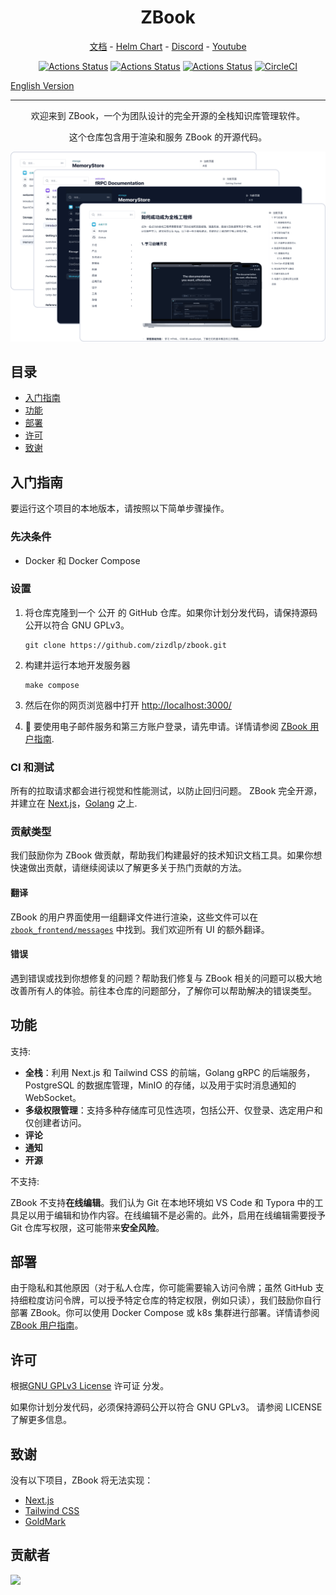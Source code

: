 <h1 align="center">ZBook</h1>
<p align="center">
  <a href="https://github.com/zizdlp/zbook-docs">文档</a> - <a href="https://github.com/zizdlp/zbook-helm-chart">Helm Chart</a>  - <a href="https://discord.com/channels/1250069935594536960/1250069935594536963">Discord</a> - <a href="https://www.youtube.com/channel/UC9D6VAJRoG7bD38dz8F9CSg">Youtube</a>
</p>

<div align="center">

[![Actions Status](https://github.com/zizdlp/zbook/workflows/BUILD_MAIN/badge.svg)](https://github.com/zizdlp/zbook/actions)
[![Actions Status](https://github.com/zizdlp/zbook/workflows/TEST_BACKEND/badge.svg)](https://github.com/zizdlp/zbook/actions)
[![Actions Status](https://github.com/zizdlp/zbook/workflows/TEST_FRONTEND/badge.svg)](https://github.com/zizdlp/zbook/actions)
[![CircleCI](https://dl.circleci.com/status-badge/img/gh/zizdlp/zbook/tree/release.svg?style=svg)](https://dl.circleci.com/status-badge/redirect/gh/zizdlp/zbook/tree/release)

</div>

[English Version](README.md)

------

<p align="center">欢迎来到 ZBook，一个为团队设计的完全开源的全栈知识库管理软件。</p>
<p align="center">这个仓库包含用于渲染和服务 ZBook 的开源代码。</p>

<p align="center">
  <img alt="group_demo" src="./zbook_frontend/public/group_demo.png">
</p>

## 目录

- [入门指南](#getting-started)
- [功能](#features)
- [部署](#deployment)
- [许可](#license)
- [致谢](#acknowledgements)

## 入门指南

要运行这个项目的本地版本，请按照以下简单步骤操作。

### 先决条件

- Docker 和 Docker Compose

### 设置

1. 将仓库克隆到一个 公开 的 GitHub 仓库。如果你计划分发代码，请保持源码公开以符合 GNU GPLv3。

    ```shell
    git clone https://github.com/zizdlp/zbook.git
    ```

2. 构建并运行本地开发服务器

    ```shell
    make compose
    ```

3. 然后在你的网页浏览器中打开 <http://localhost:3000/>

4. 🍻 要使用电子邮件服务和第三方账户登录，请先申请。详情请参阅 [ZBook 用户指南](https://github.com/zizdlp/zbook-user-guide).

### CI 和测试

所有的拉取请求都会进行视觉和性能测试，以防止回归问题。
ZBook 完全开源，并建立在 [Next.js](https://nextjs.org/)，[Golang](https://go.dev/) 之上.

### 贡献类型

我们鼓励你为 ZBook 做贡献，帮助我们构建最好的技术知识文档工具。如果你想快速做出贡献，请继续阅读以了解更多关于热门贡献的方法。

#### 翻译

ZBook 的用户界面使用一组翻译文件进行渲染，这些文件可以在 [`zbook_frontend/messages`](/zbook_frontend/messages/) 中找到。我们欢迎所有 UI 的额外翻译。

#### 错误

遇到错误或找到你想修复的问题？帮助我们修复与 ZBook 相关的问题可以极大地改善所有人的体验。前往本仓库的问题部分，了解你可以帮助解决的错误类型。

## 功能

支持:

- **全栈**：利用 Next.js 和 Tailwind CSS 的前端，Golang gRPC 的后端服务，PostgreSQL 的数据库管理，MinIO 的存储，以及用于实时消息通知的 WebSocket。
- **多级权限管理**：支持多种存储库可见性选项，包括公开、仅登录、选定用户和仅创建者访问。
- **评论**
- **通知**
- **开源**

不支持:

ZBook 不支持**在线编辑**。我们认为 Git 在本地环境如 VS Code 和 Typora 中的工具足以用于编辑和协作内容。在线编辑不是必需的。此外，启用在线编辑需要授予 Git 仓库写权限，这可能带来**安全风险**。

## 部署

由于隐私和其他原因（对于私人仓库，你可能需要输入访问令牌；虽然 GitHub 支持细粒度访问令牌，可以授予特定仓库的特定权限，例如只读），我们鼓励你自行部署 ZBook。你可以使用 Docker Compose 或 k8s 集群进行部署。详情请参阅 [ZBook 用户指南](https://github.com/zizdlp/zbook-user-guide)。

## 许可

根据[GNU GPLv3 License](https://github.com/zizdlp/zbook/LICENSE) 许可证 分发。

如果你计划分发代码，必须保持源码公开以符合 GNU GPLv3。
请参阅 LICENSE 了解更多信息。

## 致谢

没有以下项目，ZBook 将无法实现：

- [Next.js](https://nextjs.org/)
- [Tailwind CSS](https://tailwindcss.com/)
- [GoldMark](https://github.com/yuin/goldmark)

## 贡献者

<a href="https://github.com/zizdlp/zbook/graphs/contributors">
  <img src="https://contrib.rocks/image?repo=zizdlp/zbook" />
</a>
